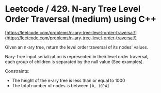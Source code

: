 # Leetcode / 429. N-ary Tree Level Order Traversal (medium) using C++

[https://leetcode.com/problems/n-ary-tree-level-order-traversal/](https://leetcode.com/problems/n-ary-tree-level-order-traversal/)

Given an n-ary tree, return the level order traversal of its nodes' values.

Nary-Tree input serialization is represented in their level order traversal, each group of children is separated by the null value (See examples).

Constraints:

- The height of the n-ary tree is less than or equal to 1000
- The total number of nodes is between `[0, 10^4]`
